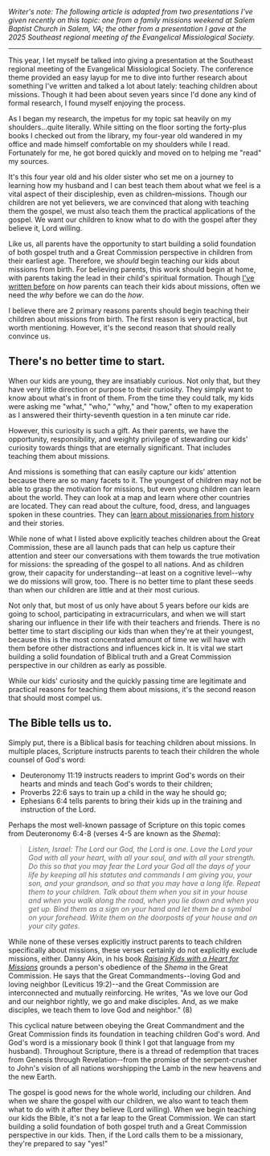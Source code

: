*Writer's note: The following article is adapted from two presentations I've given recently on this topic: one from a family missions weekend at Salem Baptist Church in Salem, VA; the other from a presentation I gave at the 2025 Southeast regional meeting of the Evangelical Missiological Society.*

---

This year, I let myself be talked into giving a presentation at the Southeast regional meeting of the Evangelical Missiological Society. The conference theme provided an easy layup for me to dive into further research about something I've written and talked a lot about lately: teaching children about missions. Though it had been about seven years since I'd done any kind of formal research, I found myself enjoying the process. 

As I began my research, the impetus for my topic sat heavily on my shoulders…quite literally. While sitting on the floor sorting the forty-plus books I checked out from the library, my four-year old wandered in my office and made himself comfortable on my shoulders while I read. Fortunately for me, he got bored quickly and moved on to helping me "read" my sources.

It's this four year old and his older sister who set me on a journey to learning how my husband and I can best teach them about what we feel is a vital aspect of their discipleship, even as children–missions. Though our children are not yet believers, we are convinced that along with teaching them the gospel, we must also teach them the practical applications of the gospel. We want our children to know what to do with the gospel after they believe it, Lord willing. 

Like us, all parents have the opportunity to start building a solid foundation of both gospel truth and a Great Commission perspective in children from their earliest age. Therefore, we *should* begin teaching our kids about missions from birth. For believing parents, this work should begin at home, with parents taking the lead in their child's spiritual formation. Though [I've written before](https://www.thecgcs.org/resources/post/how-parents-can-teach-kids-about-missions/) on *how* parents can teach their kids about missions, often we need the *why* before we can do the *how*. 

I believe there are 2 primary reasons parents should begin teaching their children about missions from birth. The first reason is very practical, but worth mentioning. However, it's the second reason that should really convince us.

## There's no better time to start.

When our kids are young, they are insatiably curious. Not only that, but they have very little direction or purpose to their curiosity. They simply want to know about what's in front of them. From the time they could talk, my kids were asking me "what," "who," "why," and "how," often to my exaperation as I answered their thirty-seventh question in a ten minute car ride.

However, this curiosity is such a gift. As their parents, we have the opportunity, responsibility, and weighty privilege of stewarding our kids' curiosity towards things that are eternally significant. That includes teaching them about missions.

And missions is something that can easily capture our kids' attention because there are so many facets to it. The youngest of children may not be able to grasp the motivation for missions, but even young children can learn about the world. They can look at a map and learn where other countries are located. They can read about the culture, food, dress, and languages spoken in these countries. They can [learn about missionaries from history](https://amzn.to/4jM6K19) and their stories. 

While none of what I listed above explicitly teaches children about the Great Commission, these are all launch pads that can help us capture their attention and steer our conversations with them towards the true motivation for missions: the spreading of the gospel to all nations. And as children grow, their capacity for understanding--at least on a cognitive level--why we do missions will grow, too. There is no better time to plant these seeds than when our children are little and at their most curious.

Not only that, but most of us only have about 5 years before our kids are going to school, participating in extracurriculars, and when we will start sharing our influence in their life with their teachers and friends. There is no better time to start discipling our kids than when they're at their youngest, because this is the most concentrated amount of time we will have with them before other distractions and influences kick in. It is vital we start building a solid foundation of Biblical truth and a Great Commission perspective in our children as early as possible.

While our kids' curiosity and the quickly passing time are legitimate and practical reasons for teaching them about missions, it's the second reason that should most compel us.

## The Bible tells us to.

Simply put, there is a Biblical basis for teaching children about missions. In multiple places, Scripture instructs parents to teach their children the whole counsel of God's word:
- Deuteronomy 11:19 instructs readers to imprint God's words on their hearts and minds and teach God's words to their children;
- Proverbs 22:6 says to train up a child in the way he should go;
- Ephesians 6:4 tells parents to bring their kids up in the training and instruction of the Lord.
    
Perhaps the most well-known passage of Scripture on this topic comes from Deuteronomy 6:4-8 (verses 4-5 are known as the *Shema*):
> *Listen, Israel: The Lord our God, the Lord is one. Love the Lord your God with all your heart, with all your soul, and with all your strength. Do this so that you may fear the Lord your God all the days of your life by keeping all his statutes and commands I am giving you, your son, and your grandson, and so that you may have a long life. Repeat them to your children. Talk about them when you sit in your house and when you walk along the road, when you lie down and when you get up. Bind them as a sign on your hand and let them be a symbol on your forehead. Write them on the doorposts of your house and on your city gates.*

While none of these verses explicitly instruct parents to teach children specifically about missions, these verses certainly do not explicitly exclude missions, either. Danny Akin, in his book *[Raising Kids with a Heart for Missions](https://amzn.to/3SoajOR)* grounds a person's obedience of the *Shema* in the Great Commission. He says that the Great Commandments--loving God and loving neighbor (Leviticus 19:2)--and the Great Commission are interconnected and mutually reinforcing. He writes, "As we love our God and our neighbor rightly, we go and make disciples. And, as we make disciples, we teach them to love God and neighbor." (8) 

This cyclical nature between obeying the Great Commandment and the Great Commission finds its foundation in teaching children God's word. And God's word is a missionary book (I think I got that language from my husband). Throughout Scripture, there is a thread of redemption that traces from Genesis through Revelation--from the promise of the serpent-crusher to John's vision of all nations worshipping the Lamb in the new heavens and the new Earth.

The gospel is good news for the whole world, including our children. And when we share the gospel with our children, we also want to teach them what to do with it after they believe (Lord willing). When we begin teaching our kids the Bible, it's not a far leap to the Great Commission. We can start building a solid foundation of both gospel truth and a Great Commission perspective in our kids. Then, if the Lord calls them to be a missionary, they're prepared to say "yes!" 


